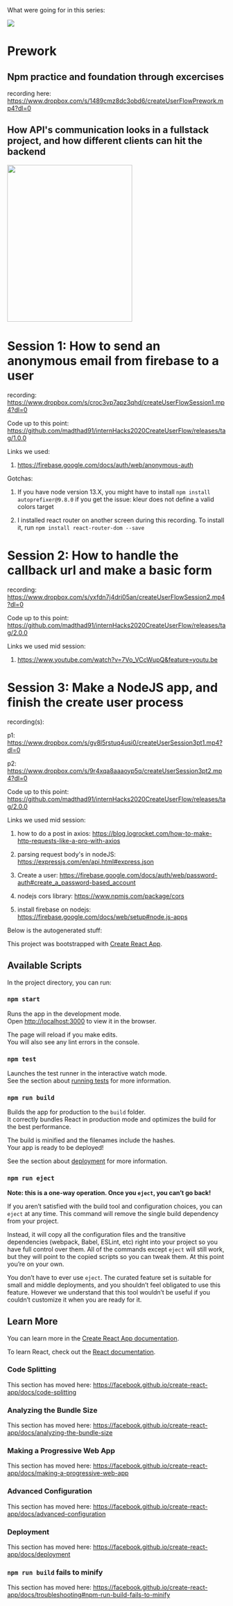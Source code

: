 What were going for in this series: 

<img src="https://raw.githubusercontent.com/madthad91/internHacks2020CreateUserFlow/master/imgs/createUserSequenceDiagram.png"/>

<H1>Prework</H1>

<h2>Npm practice and foundation through excercises</h2>

recording here: https://www.dropbox.com/s/1489cmz8dc3obd6/createUserFlowPrework.mp4?dl=0

<h2>How API's communication looks in a fullstack project, and how different clients can hit the backend</h2>

<img width="287.875" height="361.094" src="https://raw.githubusercontent.com/madthad91/internHacks2020CreateUserFlow/master/imgs/ApiFlow.png"/>

<H1>Session 1: How to send an anonymous email from firebase to a user</H1>

recording: https://www.dropbox.com/s/croc3vp7apz3qhd/createUserFlowSession1.mp4?dl=0

Code up to this point: https://github.com/madthad91/internHacks2020CreateUserFlow/releases/tag/1.0.0

Links we used:

1) https://firebase.google.com/docs/auth/web/anonymous-auth

Gotchas:

1) If you have node version 13.X, you might have to install `npm install autoprefixer@9.8.0` if you get the issue: kleur does not define a valid colors target 

2) I installed react router on another screen during this recording. To install it, run `npm install react-router-dom --save`

<H1>Session 2: How to handle the callback url and make a basic form</H1>

recording: https://www.dropbox.com/s/yxfdn7j4dri05an/createUserFlowSession2.mp4?dl=0

Code up to this point: https://github.com/madthad91/internHacks2020CreateUserFlow/releases/tag/2.0.0

Links we used mid session:

1) https://www.youtube.com/watch?v=7Vo_VCcWupQ&feature=youtu.be

<H1>Session 3: Make a NodeJS app, and finish the create user process</H1>

recording(s):

p1: https://www.dropbox.com/s/gv8l5rstuq4usi0/createUserSession3pt1.mp4?dl=0

p2: https://www.dropbox.com/s/9r4xqa8aaaoyp5q/createUserSession3pt2.mp4?dl=0


Code up to this point: https://github.com/madthad91/internHacks2020CreateUserFlow/releases/tag/2.0.0

Links we used mid session:

1) how to do a post in axios: https://blog.logrocket.com/how-to-make-http-requests-like-a-pro-with-axios

2) parsing request body's in nodeJS: https://expressjs.com/en/api.html#express.json

3) Create a user: https://firebase.google.com/docs/auth/web/password-auth#create_a_password-based_account

4) nodejs cors library: https://www.npmjs.com/package/cors

5) install firebase on nodejs: https://firebase.google.com/docs/web/setup#node.js-apps


Below is the autogenerated stuff:

This project was bootstrapped with [Create React App](https://github.com/facebook/create-react-app).

## Available Scripts

In the project directory, you can run:

### `npm start`

Runs the app in the development mode.<br />
Open [http://localhost:3000](http://localhost:3000) to view it in the browser.

The page will reload if you make edits.<br />
You will also see any lint errors in the console.

### `npm test`

Launches the test runner in the interactive watch mode.<br />
See the section about [running tests](https://facebook.github.io/create-react-app/docs/running-tests) for more information.

### `npm run build`

Builds the app for production to the `build` folder.<br />
It correctly bundles React in production mode and optimizes the build for the best performance.

The build is minified and the filenames include the hashes.<br />
Your app is ready to be deployed!

See the section about [deployment](https://facebook.github.io/create-react-app/docs/deployment) for more information.

### `npm run eject`

**Note: this is a one-way operation. Once you `eject`, you can’t go back!**

If you aren’t satisfied with the build tool and configuration choices, you can `eject` at any time. This command will remove the single build dependency from your project.

Instead, it will copy all the configuration files and the transitive dependencies (webpack, Babel, ESLint, etc) right into your project so you have full control over them. All of the commands except `eject` will still work, but they will point to the copied scripts so you can tweak them. At this point you’re on your own.

You don’t have to ever use `eject`. The curated feature set is suitable for small and middle deployments, and you shouldn’t feel obligated to use this feature. However we understand that this tool wouldn’t be useful if you couldn’t customize it when you are ready for it.

## Learn More

You can learn more in the [Create React App documentation](https://facebook.github.io/create-react-app/docs/getting-started).

To learn React, check out the [React documentation](https://reactjs.org/).

### Code Splitting

This section has moved here: https://facebook.github.io/create-react-app/docs/code-splitting

### Analyzing the Bundle Size

This section has moved here: https://facebook.github.io/create-react-app/docs/analyzing-the-bundle-size

### Making a Progressive Web App

This section has moved here: https://facebook.github.io/create-react-app/docs/making-a-progressive-web-app

### Advanced Configuration

This section has moved here: https://facebook.github.io/create-react-app/docs/advanced-configuration

### Deployment

This section has moved here: https://facebook.github.io/create-react-app/docs/deployment

### `npm run build` fails to minify

This section has moved here: https://facebook.github.io/create-react-app/docs/troubleshooting#npm-run-build-fails-to-minify
